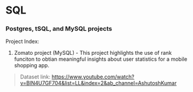 # SQL
### Postgres, tSQL, and MySQL projects

Project Index:
1. Zomato project (MySQL) - This project highlights the use of rank funciton to obtian meaningful insights about user statistics for a mobile shopping app.

>Dataset link: https://www.youtube.com/watch?v=BlN4U7GF704&list=LL&index=2&ab_channel=AshutoshKumar 

